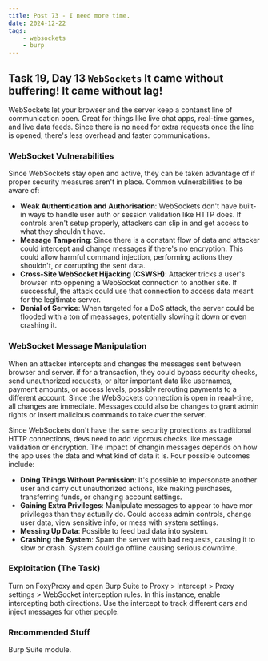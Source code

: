 ```yaml
---
title: Post 73 - I need more time.
date: 2024-12-22
tags:
    - websockets
    - burp
---
```

## Task 19, Day 13 `WebSockets` It came without buffering! It came without lag!  

WebSockets let your browser and the server keep a contanst line of communication open. Great for things like live chat apps, real-time games, and live data feeds. Since there is no need for extra requests once the line is opened, there's less overhead and faster communications.  

### WebSocket Vulnerabilities
Since WebSockets stay open and active, they can be taken advantage of if proper security measures aren't in place. Common vulnerabilities to be aware of:  
  - **Weak Authentication and Authorisation**: WebSockets don't have built-in ways to handle user auth or session validation like HTTP does. If controls aren't setup properly, attackers can slip in and get access to what they shouldn't have.
  - **Message Tampering**: Since there is a constant flow of data and attacker could intercept and change messages if there's no encryption. This could allow harmful command injection, performing actions they shouldn't, or corrupting the sent data.
  - **Cross-Site WebSocket Hijacking (CSWSH)**: Attacker tricks a user's browser into oppening a WebSocket connection to another site. If successful, the attack could use that connection to access data meant for the legitimate server.
  - **Denial of Service**: When targeted for a DoS attack, the server could be flooded with a ton of meassages, potentially slowing it down or even crashing it.  

### WebSocket Message Manipulation
When an attacker intercepts and changes the messages sent between browser and server. if for a transaction, they could bypass security checks, send unauthorized requests, or alter important data like usernames, payment amounts, or access levels, possibly rerouting payments to a different account. Since the WebSockets connection is open in reaal-time, all changes are immediate. Messages could also be changes to grant admin rights or insert malicious commands to take over the server.  

Since WebSockets don't have the same security protections as traditional HTTP connections, devs need to add vigorous checks like message validation or encryption. The impact of changin messages depends on how the app uses the data and what kind of data it is. Four possible outcomes include:  
  - **Doing Things Without Permission**: It's possible to impersonate another user and carry out unauthorized actions, like making purchases, transferring funds, or changing account settings. 
  - **Gaining Extra Privileges**: Manipulate messages to appear to have mor privileges than they actually do. Could access admin controls, change user data, view sensitive info, or mess with system settings.  
  - **Messing Up Data**: Possible to feed bad data into system. 
  - **Crashing the System**: Spam the server with bad requests, causing it to slow or crash. System could go offline causing serious downtime.  

### Exploitation (The Task)
Turn on FoxyProxy and open Burp Suite to Proxy > Intercept > Proxy settings > WebSocket interception rules. In this instance, enable intercepting both directions. Use the intercept to track different cars and inject messages for other people.

### Recommended Stuff
Burp Suite module.